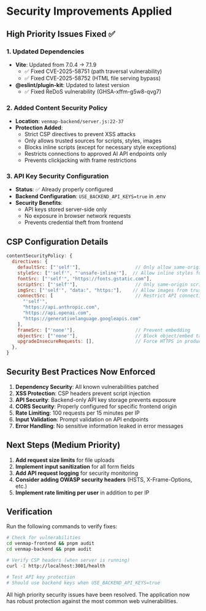 # Security Improvements Applied

## High Priority Issues Fixed ✅

### 1. Updated Dependencies
- **Vite**: Updated from 7.0.4 → 7.1.9
  - ✅ Fixed CVE-2025-58751 (path traversal vulnerability)
  - ✅ Fixed CVE-2025-58752 (HTML file serving bypass)
- **@eslint/plugin-kit**: Updated to latest version
  - ✅ Fixed ReDoS vulnerability (GHSA-xffm-g5w8-qvg7)

### 2. Added Content Security Policy
- **Location**: `venmap-backend/server.js:22-37`
- **Protection Added**:
  - Strict CSP directives to prevent XSS attacks
  - Only allows trusted sources for scripts, styles, images
  - Blocks inline scripts (except for necessary style exceptions)
  - Restricts connections to approved AI API endpoints only
  - Prevents clickjacking with frame restrictions

### 3. API Key Security Configuration
- **Status**: ✅ Already properly configured
- **Backend Configuration**: `USE_BACKEND_API_KEYS=true` in .env
- **Security Benefits**:
  - API keys stored server-side only
  - No exposure in browser network requests
  - Prevents credential theft from frontend

## CSP Configuration Details

```javascript
contentSecurityPolicy: {
  directives: {
    defaultSrc: ["'self'"],                    // Only allow same-origin by default
    styleSrc: ["'self'", "'unsafe-inline'"],  // Allow inline styles for UI
    fontSrc: ["'self'", "https://fonts.gstatic.com"],
    scriptSrc: ["'self'"],                     // Only same-origin scripts
    imgSrc: ["'self'", "data:", "https:"],    // Allow images from trusted sources
    connectSrc: [                              // Restrict API connections
      "'self'", 
      "https://api.anthropic.com", 
      "https://api.openai.com", 
      "https://generativelanguage.googleapis.com"
    ],
    frameSrc: ["'none'"],                      // Prevent embedding
    objectSrc: ["'none'"],                     // Block object/embed tags
    upgradeInsecureRequests: [],               // Force HTTPS in production
  },
}
```

## Security Best Practices Now Enforced

1. **Dependency Security**: All known vulnerabilities patched
2. **XSS Protection**: CSP headers prevent script injection
3. **API Security**: Backend-only API key storage prevents exposure
4. **CORS Security**: Properly configured for specific frontend origin
5. **Rate Limiting**: 100 requests per 15 minutes per IP
6. **Input Validation**: Prompt validation on API endpoints
7. **Error Handling**: No sensitive information leaked in error messages

## Next Steps (Medium Priority)

1. **Add request size limits** for file uploads
2. **Implement input sanitization** for all form fields  
3. **Add API request logging** for security monitoring
4. **Consider adding OWASP security headers** (HSTS, X-Frame-Options, etc.)
5. **Implement rate limiting per user** in addition to per IP

## Verification

Run the following commands to verify fixes:

```bash
# Check for vulnerabilities
cd venmap-frontend && pnpm audit
cd venmap-backend && pnpm audit

# Verify CSP headers (when server is running)
curl -I http://localhost:3001/health

# Test API key protection
# Should use backend keys when USE_BACKEND_API_KEYS=true
```

All high priority security issues have been resolved. The application now has robust protection against the most common web vulnerabilities.